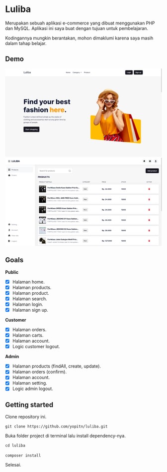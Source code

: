 # Luliba

Merupakan sebuah aplikasi e-commerce yang dibuat menggunakan PHP dan MySQL. Aplikasi ini saya buat dengan tujuan untuk pembelajaran.

Kodingannya mungkin berantakan, mohon dimaklumi karena saya masih dalam tahap belajar.

## Demo

![Homepage](/preview/images/homepage.png)
![Admin](/preview/images/admin.png)

## Goals

**Public**

- [x] Halaman home.
- [x] Halaman products.
- [x] Halaman product.
- [x] Halaman search.
- [x] Halaman login.
- [x] Halaman sign up.

**Customer**

- [x] Halaman orders.
- [x] Halaman carts.
- [x] Halaman account.
- [x] Logic customer logout.

**Admin**

- [x] Halaman products (findAll, create, update).
- [x] Halaman orders (confirm).
- [x] Halaman account.
- [x] Halaman setting.
- [x] Logic admin logout.

## Getting started

Clone repository ini.

```
git clone https://github.com/yopitn/luliba.git
```

Buka folder project di terminal lalu install dependency-nya.

```
cd luliba

composer install
```

Selesai.